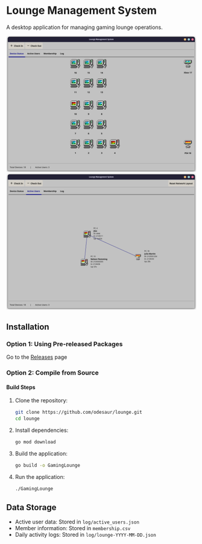 # Lounge Management System

A desktop application for managing gaming lounge operations.

![demo](./src/demo.png) 
![demo](./src/demo_2.png) 

## Installation

### Option 1: Using Pre-released Packages

Go to the [Releases](https://github.com/odesaur/lounge/releases) page

### Option 2: Compile from Source

#### Build Steps

1. Clone the repository:
   ```bash
   git clone https://github.com/odesaur/lounge.git
   cd lounge
   ```

2. Install dependencies:
   ```bash
   go mod download
   ```

3. Build the application:
   ```bash
   go build -o GamingLounge
   ```

4. Run the application:
   ```bash
   ./GamingLounge
   ```

## Data Storage

- Active user data: Stored in `log/active_users.json`
- Member information: Stored in `membership.csv`
- Daily activity logs: Stored in `log/lounge-YYYY-MM-DD.json`
